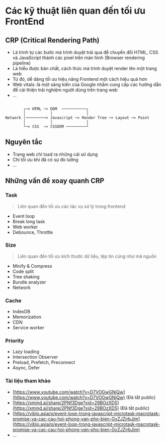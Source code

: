 # Các kỹ thuật liên quan đến tối ưu FrontEnd

## CRP (Critical Rendering Path)

+ Là trình tự các bước mà trình duyệt trải qua để chuyển đổi HTML, CSS và JavaScript thành các pixel trên màn hình (Browser rendering pipeline)
+ Là hiểu được bản chất, cách thức mà trình duyệt render lên một trang web
+ Từ đó, dễ dàng tối ưu hiệu năng Frontend một cách hiệu quả hơn
+ Web vitals: là một sáng kiến ​​của Google nhằm cung cấp các hướng dẫn để cải thiện trải nghiệm người dùng trên trang web
+ ...

```text
        
        ┌─> HTML ─> DOM  ───────────┐
        │           │               │
Network │─────────> Javascript ─> Render Tree ─> Layout ─> Paint
        │           │               │
        └─> CSS  ─> CSSDOM ─────────┘ 
```

## Nguyên tắc

+ Trang web chỉ load ra những cái sử dụng
+ Chỉ tối ưu khi đã có sự đo lường
+ ...

## Những vấn đề xoay quanh CRP

### Task

> Liên quan đến tối ưu các tác vụ xử lý trong frontend

+ Event loop
+ Break long task
+ Web worker
+ Debounce, Throttle

### Size

> Liên quan đến tối ưu kích thước dữ liệu, tệp tin cũng như mã nguồn

+ Minify & Compress
+ Code split
+ Tree shaking
+ Bundle analyzer
+ Network

### Cache

+ IndexDB
+ Memorization
+ CDN
+ Service worker

### Priority

+ Lazy loading
+ Intersection Observer
+ Preload, Prefetch, Preconnect
+ Async, Defer

### Tài liệu tham khảo

+ [https://www.youtube.com/watch?v=D7VOGwGNjQw](https://www.youtube.com/watch?v=D7VOGwGNjQw) (Đã tắt public)
+ [https://xmind.ai/share/2PNf3Dge?xid=29BOzXD5](https://xmind.ai/share/2PNf3Dge?xid=29BOzXD5) (Đã tắt public)
+ [https://viblo.asia/p/event-loop-trong-javascript-microtask-macrotask-promise-va-cac-cau-hoi-phong-van-pho-bien-GyZJZjrbJjm](https://viblo.asia/p/event-loop-trong-javascript-microtask-macrotask-promise-va-cac-cau-hoi-phong-van-pho-bien-GyZJZjrbJjm)
+ ...
